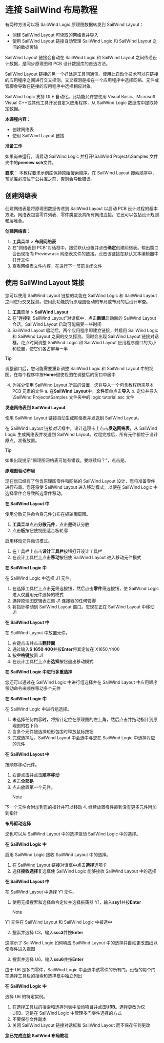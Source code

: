 # 连接 SailWind 布局教程

有两种方法可以将 SailWind Logic 原理图数据转发到 SailWind Layout：

- 创建 SailWind Layout 可读取的网络表并导入
- 使用 SailWind Layout 链接自动管理 SailWind Logic 和 SailWind Layout 之间的数据传输

SailWind Layout 链接会自动在 SailWind Logic 和 SailWind Layout 之间传递设计数据，是同步原理图和 PCB 设计数据库的首选方法。

SailWind Layout 链接的另一个好处是工具间通信。使用此自动化技术可以在链接的应用程序之间进行交叉探测。交叉探测是指在一个应用程序中选择网络、元件或管脚会导致在链接的应用程序中选择相应对象。

SailWind Logic 支持 OLE 自动化。此功能允许您使用 Visual Basic、Microsoft Visual C++或其他工具开发自定义应用程序，从 SailWind Logic 数据库中提取特定数据。

****本课程内容：****

- 创建网络表
- 使用 SailWind Layout 链接

****准备工作****

如果尚未运行，请启动 SailWind Logic 并打开\SailWind Projects\Samples 文件夹中的**preview.sch**文件。

**要求：** 本教程要求示例库保持原始搜索顺序。在 SailWind Layout 搜索顺序中，预览库必须位于公共库之前，否则会导致错误。

## 创建网络表
创建网络表是将原理图数据传递到 SailWind Layout 以启动 PCB 设计过程的基本方法。网络表包含零件列表、零件类型及其所有网络连接。它还可以包括设计规则和层堆叠。

****创建网络表：****

1. **工具**菜单 > **布局网络表**
2. 在"网络表到 PCB"对话框中，接受默认设置并点击**确定**创建网络表。输出窗口会出现指向 Preview.asc 网络表文件的链接。点击该链接在默认文本编辑器中打开文件
3. 查看网络表文件内容，在进行下一节前关闭文件

## 使用 SailWind Layout 链接
您可以使用 SailWind Layout 链接的功能在 SailWind Logic 和 SailWind Layout 之间进行交叉探测。使用此功能执行原理图驱动的布局或布局的后设计审查。

1. **工具**菜单 > **SailWind Layout**
2. 在"连接到 SailWind Layout"对话框中，点击**新建**启动新的 SailWind Layout 会话。SailWind Layout 启动可能需要一些时间
3. SailWind Layout 启动后，两个应用程序即建立链接，并启用 SailWind Logic 和 SailWind Layout 之间的交叉探测。同时会出现 SailWind Layout 链接对话框。花点时间调整 SailWind Logic 和 SailWind Layout 应用程序窗口的大小和位置，使它们各占屏幕一半

> [!TIP]
 调整窗口后，您可能需要重新调整 SailWind Logic 和 SailWind Layout 中的视图。在每个程序中按**Home**键使视图在调整后的窗口中居中

4. 为减少使用 SailWind Layout 所需的设置，您将导入一个包含教程所需基本 PCB 元素的文件
   a. 在**SailWind Layout**中，**文件**菜单点击**导入**
   b. 定位并导入\SailWind Projects\Samples 文件夹中的 logic tutorial.asc 文件

****发送网络表到 SailWind Layout****

使用 SailWind Layout 链接自动生成网络表并发送到 SailWind Layout。

在 SailWind Layout 链接对话框中，设计选项卡上点击**发送网络表**，从 SailWind Logic 生成网络表并发送到 SailWind Layout。过程完成后，所有元件都位于设计原点，准备放置。

> [!TIP]
 如果出现提示"原理图网络表可能有错误。要继续吗？"，点击是。

****原理图驱动布局****

现在您已经有了包含原理图零件和网络的 SailWind Layout 设计，您将准备零件进行布局。您还将使 SailWind Layout 进入移动模式，以便在 SailWind Logic 中选择零件会导致所选零件移动。

****在 SailWind Layout 中****

使用分散元件命令将元件分布在板轮廓周围。

1. **工具**菜单点击**分散元件**，点击**是**确认分散
2. 点击**板**按钮使视图适合板轮廓

启用移动元件动词模式。

1. 在工具栏上点击**设计工具栏**按钮打开设计工具栏
2. 在设计工具栏上点击**移动**按钮使 SailWind Layout 进入移动元件模式

****在 SailWind Logic 中****

在 SailWind Logic 中选择 J1 元件。

1. 在选择工具栏上点击**无**筛选按钮，然后点击**零件**筛选按钮，使 SailWind Logic 进入仅启用元件选择的模式
2. 选择原理图逻辑表左侧 J1 连接器的任何管脚
3. 将指针移动到 SailWind Layout 窗口。您现在正在 SailWind Layout 中移动 J1

****在 SailWind Layout 中****

在 SailWind Layout 中放置元件。

1. 右键点击并点击**翻转面**
2. 通过输入**S 1650 400**并按**Enter**将其定位在 X1650,Y400
3. 按**空格键**放置 J1
4. 在设计工具栏上点击**选择**按钮退出移动模式

****在 SailWind Logic 中进行多重选择****

您还可以通过在 SailWind Logic 中进行组选择并在 SailWind Layout 中应用顺序移动命令来顺序移动多个元件

****在 SailWind Logic 中****

在 SailWind Logic 中进行组选择。

1. 未选择任何内容时，将指针定位在原理图的左上角，然后点击并拖动指针到原理图的右下角
2. 当多个元件被选择矩形包围时释放鼠标按钮
3. 完成选择后，SailWind Layout 中会选中与您在 SailWind Logic 中选择对应的元件

****在 SailWind Layout 中****

按顺序移动元件。

1. 右键点击并点击**顺序移动**
2. 点击**全部是**
3. 点击放置第一个元件。
    > [!NOTE]
 下一个元件会附加到您的指针并可以移动
4. 继续放置零件直到没有更多元件附加到指针

****布局驱动选择****

您也可以从 SailWind Layout 中的选择驱动 SailWind Logic 中的选择。

****在 SailWind Logic 中****

启用 SailWind Logic 接收 SailWind Layout 中的选择。

1. 在 SailWind Layout 链接对话框中点击**选择**选项卡
2. 选择**接收选择**复选框使 SailWind Logic 能够接收 SailWind Layout 中的选择

****在 SailWind Layout 中****

在 SailWind Layout 中选择 Y1 元件。

1. 使用无模搜索和选择命令定位并选择振荡器 Y1，输入**ssy1**并按**Enter**

    > [!NOTE]
 Y1 元件在 SailWind Layout 和 SailWind Logic 中被选中

2. 搜索并选择 C3，输入**ssc3**并按**Enter**

这演示了 SailWind Logic 如何响应 SailWind Layout 中的选择并自动更改图纸以使零件进入视图

3. 搜索并选择 U6，输入**ssu6**并按**Enter**

由于 U6 是多门零件，SailWind Logic 中会选中该零件的所有门。设备的每个门在选择工具栏的搜索和选择框中独立列出

****在 SailWind Logic 中****

选择 U6 的特定实例。

1. 在选择工具栏的搜索和选择列表中滚动项目并点击**U6B**。选择更改为仅 U6B。这是在 SailWind Logic 中管理多门零件选择的方式
2. 不要保存文件副本
3. 关闭 SailWind Layout 链接对话框和 SailWind Layout 而不保存任何更改

****您已完成连接 SailWind 布局教程****